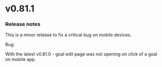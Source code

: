 # v0.81.1

### Release notes

This is a minor release to fix a critical bug on mobile devices.

Bug:

With the latest v0.81.0 - goal edit page was not opening on click of a goal on mobile app.